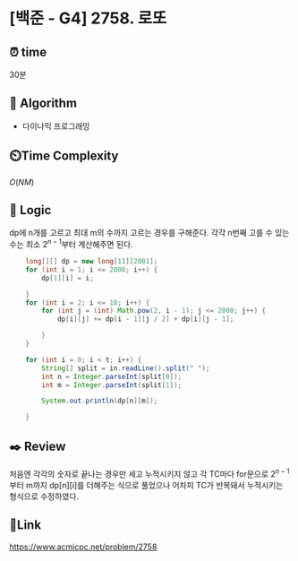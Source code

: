 # [백준 - G4] 2758. 로또

## ⏰ **time**

30분

## :pushpin: **Algorithm**

- 다이나믹 프로그래밍

## ⏲️**Time Complexity**

$O(NM)$

## :round_pushpin: **Logic**

dp에 n개를 고르고 최대 m의 수까지 고르는 경우를 구해준다. 각각 n번째 고를 수 있는 수는 최소 $2^{n-1}$부터 계산해주면 된다.

```java
	long[][] dp = new long[11][2001];
	for (int i = 1; i <= 2000; i++) {
		dp[1][i] = i;

	}
	for (int i = 2; i <= 10; i++) {
		for (int j = (int) Math.pow(2, i - 1); j <= 2000; j++) {
			dp[i][j] += dp[i - 1][j / 2] + dp[i][j - 1];

		}
	}

	for (int i = 0; i < t; i++) {
		String[] split = in.readLine().split(" ");
		int n = Integer.parseInt(split[0]);
		int m = Integer.parseInt(split[1]);

		System.out.println(dp[n][m]);

	}
```

## :black_nib: **Review**

처음엔 각각의 숫자로 끝나는 경우만 세고 누적시키지 않고 각 TC마다 for문으로 $2^{n-1}$부터 m까지 dp[n][i]를 더해주는 식으로 풀었으나 어차피 TC가 반복돼서 누적시키는 형식으로 수정하였다.

## 📡**Link**

https://www.acmicpc.net/problem/2758
